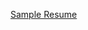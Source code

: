 [Sample Resume](https://docs.google.com/document/d/1Y5ZOh7nDsocNSD4rIPGLEgT40cBwi5oOZhK4_2yJsQM/edit)

